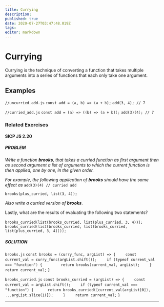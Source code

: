 ```yaml
---
title: Currying
description: 
published: true
date: 2020-07-27T03:47:48.019Z
tags: 
editor: markdown
---
```


# Currying

Currying is the technique of converting a function that takes multiple arguments into a series of functions that each only take one argument. 

## Examples

`//uncurried_add.js`
`const add = (a, b) => (a + b);`
`add(3, 4); // 7`

`//curried_add.js`
`const add = (a) => ((b) => (a + b));`
`add(3)(4); // 7 `



### Related Exercises
#### SICP JS 2.20
##### **PROBLEM**
*Write a function **brooks**, that takes a curried function as first argument then as second argument a list of arguments to which the current function is then applied, one by one, in the given order.*

*For example, the following application of **brooks** should have the same effect as* `add(3)(4) // curried add`

`brooks(plus_curried, list(3, 4));`

*Also write a curried version of **brooks***.

Lastly, what are the results of evaluating the following two statements?

`brooks_curried(list(brooks_curried,
                    list(plus_curried, 3, 4)));`
`
brooks_curried(list(brooks_curried,
                    list(brooks_curried, 
                         list(plus_curried, 3, 4))));`
                         
##### SOLUTION   

`brooks.js`
`const brooks = (curry_func, argList) => {`
`    const current_val = curry_func(argList.shift());`
`    if (typeof current_val === "function") {`
`        return brooks(current_val, argList);`
`    }`
`    return current_val;`
`}`

`brooks_curried.js`
`const brooks_curried = (argList) => {`
`    const current_val = argList.shift();`
`    if (typeof current_val === "function") {`
  `      return brooks_curried([current_val(argList[0]), ...argList.slice(1)]);`
`    }`
`    return current_val;`
`}`

---
